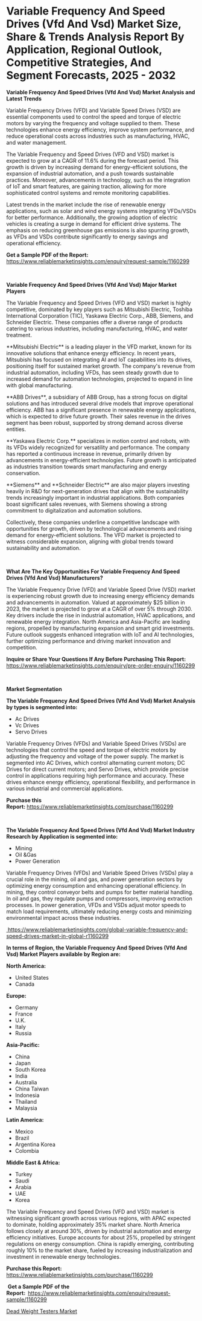 <p><h1>Variable Frequency And Speed Drives (Vfd And Vsd) Market Size, Share & Trends Analysis Report By Application, Regional Outlook, Competitive Strategies, And Segment Forecasts, 2025 - 2032</h1></p><p><strong>Variable Frequency And Speed Drives (Vfd And Vsd) Market Analysis and Latest Trends</strong></p>
<p><p>Variable Frequency Drives (VFD) and Variable Speed Drives (VSD) are essential components used to control the speed and torque of electric motors by varying the frequency and voltage supplied to them. These technologies enhance energy efficiency, improve system performance, and reduce operational costs across industries such as manufacturing, HVAC, and water management.</p><p>The Variable Frequency and Speed Drives (VFD and VSD) market is expected to grow at a CAGR of 11.6% during the forecast period. This growth is driven by increasing demand for energy-efficient solutions, the expansion of industrial automation, and a push towards sustainable practices. Moreover, advancements in technology, such as the integration of IoT and smart features, are gaining traction, allowing for more sophisticated control systems and remote monitoring capabilities.</p><p>Latest trends in the market include the rise of renewable energy applications, such as solar and wind energy systems integrating VFDs/VSDs for better performance. Additionally, the growing adoption of electric vehicles is creating a surge in demand for efficient drive systems. The emphasis on reducing greenhouse gas emissions is also spurring growth, as VFDs and VSDs contribute significantly to energy savings and operational efficiency.</p></p>
<p><strong>Get a Sample PDF of the Report:&nbsp;</strong> <a href="https://www.reliablemarketinsights.com/enquiry/request-sample/1160299?utm_campaign=2102&utm_medium=2&utm_source=Github&utm_content=ia&utm_term=11042025&utm_id=variable-frequency-and-speed-drives-vfd-and-vsd">https://www.reliablemarketinsights.com/enquiry/request-sample/1160299</a></p>
<p>&nbsp;</p>
<p><strong>Variable Frequency And Speed Drives (Vfd And Vsd) Major Market Players</strong></p>
<p><p>The Variable Frequency and Speed Drives (VFD and VSD) market is highly competitive, dominated by key players such as Mitsubishi Electric, Toshiba International Corporation (TIC), Yaskawa Electric Corp., ABB, Siemens, and Schneider Electric. These companies offer a diverse range of products catering to various industries, including manufacturing, HVAC, and water treatment.</p><p>**Mitsubishi Electric** is a leading player in the VFD market, known for its innovative solutions that enhance energy efficiency. In recent years, Mitsubishi has focused on integrating AI and IoT capabilities into its drives, positioning itself for sustained market growth. The company's revenue from industrial automation, including VFDs, has seen steady growth due to increased demand for automation technologies, projected to expand in line with global manufacturing.</p><p>**ABB Drives**, a subsidiary of ABB Group, has a strong focus on digital solutions and has introduced several drive models that improve operational efficiency. ABB has a significant presence in renewable energy applications, which is expected to drive future growth. Their sales revenue in the drives segment has been robust, supported by strong demand across diverse entities.</p><p>**Yaskawa Electric Corp.** specializes in motion control and robots, with its VFDs widely recognized for versatility and performance. The company has reported a continuous increase in revenue, primarily driven by advancements in energy-efficient technologies. Future growth is anticipated as industries transition towards smart manufacturing and energy conservation.</p><p>**Siemens** and **Schneider Electric** are also major players investing heavily in R&D for next-generation drives that align with the sustainability trends increasingly important in industrial applications. Both companies boast significant sales revenues, with Siemens showing a strong commitment to digitalization and automation solutions.</p><p>Collectively, these companies underline a competitive landscape with opportunities for growth, driven by technological advancements and rising demand for energy-efficient solutions. The VFD market is projected to witness considerable expansion, aligning with global trends toward sustainability and automation.</p></p>
<p>&nbsp;</p>
<p><strong>What Are The Key Opportunities For Variable Frequency And Speed Drives (Vfd And Vsd) Manufacturers?</strong></p>
<p><p>The Variable Frequency Drive (VFD) and Variable Speed Drive (VSD) market is experiencing robust growth due to increasing energy efficiency demands and advancements in automation. Valued at approximately $25 billion in 2023, the market is projected to grow at a CAGR of over 5% through 2030. Key drivers include the rise in industrial automation, HVAC applications, and renewable energy integration. North America and Asia-Pacific are leading regions, propelled by manufacturing expansion and smart grid investments. Future outlook suggests enhanced integration with IoT and AI technologies, further optimizing performance and driving market innovation and competition.</p></p>
<p><strong>Inquire or Share Your Questions If Any Before Purchasing This Report:</strong> <a href="https://www.reliablemarketinsights.com/enquiry/pre-order-enquiry/1160299?utm_campaign=2102&utm_medium=2&utm_source=Github&utm_content=ia&utm_term=11042025&utm_id=variable-frequency-and-speed-drives-vfd-and-vsd">https://www.reliablemarketinsights.com/enquiry/pre-order-enquiry/1160299</a></p>
<p>&nbsp;</p>
<p><strong>Market Segmentation</strong></p>
<p><strong>The Variable Frequency And Speed Drives (Vfd And Vsd) Market Analysis by types is segmented into:</strong></p>
<p><ul><li>Ac Drives</li><li>Vc Drives</li><li>Servo Drives</li></ul></p>
<p><p>Variable Frequency Drives (VFDs) and Variable Speed Drives (VSDs) are technologies that control the speed and torque of electric motors by adjusting the frequency and voltage of the power supply. The market is segmented into AC Drives, which control alternating current motors; DC Drives for direct current motors; and Servo Drives, which provide precise control in applications requiring high performance and accuracy. These drives enhance energy efficiency, operational flexibility, and performance in various industrial and commercial applications.</p></p>
<p><strong>Purchase this Report:&nbsp;</strong><a href="https://www.reliablemarketinsights.com/purchase/1160299?utm_campaign=2102&utm_medium=2&utm_source=Github&utm_content=ia&utm_term=11042025&utm_id=variable-frequency-and-speed-drives-vfd-and-vsd">https://www.reliablemarketinsights.com/purchase/1160299</a></p>
<p>&nbsp;</p>
<p><strong>The Variable Frequency And Speed Drives (Vfd And Vsd) Market Industry Research by Application is segmented into:</strong></p>
<p><ul><li>Mining</li><li>Oil &Gas</li><li>Power Generation</li></ul></p>
<p><p>Variable Frequency Drives (VFDs) and Variable Speed Drives (VSDs) play a crucial role in the mining, oil and gas, and power generation sectors by optimizing energy consumption and enhancing operational efficiency. In mining, they control conveyor belts and pumps for better material handling. In oil and gas, they regulate pumps and compressors, improving extraction processes. In power generation, VFDs and VSDs adjust motor speeds to match load requirements, ultimately reducing energy costs and minimizing environmental impact across these industries.</p></p>
<p><a href="https://www.reliablemarketinsights.com/global-variable-frequency-and-speed-drives-market-in-global-r1160299?utm_campaign=2102&utm_medium=2&utm_source=Github&utm_content=ia&utm_term=11042025&utm_id=variable-frequency-and-speed-drives-vfd-and-vsd">&nbsp;https://www.reliablemarketinsights.com/global-variable-frequency-and-speed-drives-market-in-global-r1160299</a></p>
<p><strong>In terms of Region, the Variable Frequency And Speed Drives (Vfd And Vsd) Market Players available by Region are:</strong></p>
<p>
    <p> <strong> North America: </strong>
        <ul>
            <li>United States</li>
            <li>Canada</li>
        </ul>
        </p> 
    <p> <strong> Europe: </strong>
        <ul>
            <li>Germany</li>
            <li>France</li>
            <li>U.K.</li>
            <li>Italy</li>
            <li>Russia</li>
        </ul>
        </p> 
    <p> <strong> Asia-Pacific: </strong>
        <ul>
            <li>China</li>
            <li>Japan</li>
            <li>South Korea</li>
            <li>India</li>
            <li>Australia</li>
            <li>China Taiwan</li>
            <li>Indonesia</li>
            <li>Thailand</li>
            <li>Malaysia</li>
        </ul>
        </p> 
    <p> <strong> Latin America: </strong>
        <ul>
            <li>Mexico</li>
            <li>Brazil</li>
            <li>Argentina Korea</li>
            <li>Colombia</li>
        </ul>
        </p> 
    <p> <strong> Middle East & Africa: </strong>
        <ul>
            <li>Turkey</li>
            <li>Saudi</li>
            <li>Arabia</li>
            <li>UAE</li>
            <li>Korea</li>
        </ul>
    </p>
    </p>
<p><p>The Variable Frequency and Speed Drives (VFD and VSD) market is witnessing significant growth across various regions, with APAC expected to dominate, holding approximately 35% market share. North America follows closely at around 30%, driven by industrial automation and energy efficiency initiatives. Europe accounts for about 25%, propelled by stringent regulations on energy consumption. China is rapidly emerging, contributing roughly 10% to the market share, fueled by increasing industrialization and investment in renewable energy technologies.</p></p>
<p><strong>Purchase this Report: </strong><a href="https://www.reliablemarketinsights.com/purchase/1160299?utm_campaign=2102&utm_medium=2&utm_source=Github&utm_content=ia&utm_term=11042025&utm_id=variable-frequency-and-speed-drives-vfd-and-vsd">https://www.reliablemarketinsights.com/purchase/1160299</a></p>
<p>&nbsp;<strong>Get a Sample PDF of the Report:&nbsp;&nbsp;</strong><a href="https://www.reliablemarketinsights.com/enquiry/request-sample/1160299?utm_campaign=2102&utm_medium=2&utm_source=Github&utm_content=ia&utm_term=11042025&utm_id=variable-frequency-and-speed-drives-vfd-and-vsd">https://www.reliablemarketinsights.com/enquiry/request-sample/1160299</a></p>
<p><strong></strong></p>
<p><p><a href="https://github.com/ccreola81/Market-Research-Report-List-1/blob/main/dead-weight-testers-market.md?utm_campaign=2102&utm_medium=2&utm_source=Github&utm_content=ia&utm_term=11042025&utm_id=variable-frequency-and-speed-drives-vfd-and-vsd">Dead Weight Testers Market</a></p></p>